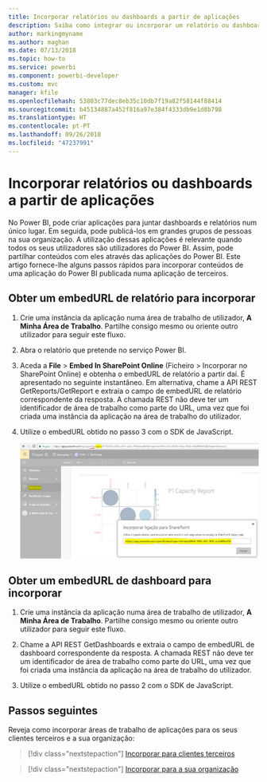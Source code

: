 ```yaml
---
title: Incorporar relatórios ou dashboards a partir de aplicações
description: Saiba como integrar ou incorporar um relatório ou dashboard a partir de uma aplicação do Power BI e não de uma área de trabalho de aplicação.
author: markingmyname
ms.author: maghan
ms.date: 07/13/2018
ms.topic: how-to
ms.service: powerbi
ms.component: powerbi-developer
ms.custom: mvc
manager: kfile
ms.openlocfilehash: 53803c77dec8eb35c10db7f19a82f58144f88414
ms.sourcegitcommit: b45134887a452f816a97e384f4333db9e1d8b798
ms.translationtype: HT
ms.contentlocale: pt-PT
ms.lasthandoff: 09/26/2018
ms.locfileid: "47237991"
---
```

# <a name="embed-reports-or-dashboards-from-apps"></a>Incorporar relatórios ou dashboards a partir de aplicações

No Power BI, pode criar aplicações para juntar dashboards e relatórios num único lugar. Em seguida, pode publicá-los em grandes grupos de pessoas na sua organização. A utilização dessas aplicações é relevante quando todos os seus utilizadores são utilizadores do Power BI. Assim, pode partilhar conteúdos com eles através das aplicações do Power BI. Este artigo fornece-lhe alguns passos rápidos para incorporar conteúdos de uma aplicação do Power BI publicada numa aplicação de terceiros.

## <a name="grab-a-report-embedurl-for-embedding"></a>Obter um embedURL de relatório para incorporar

1. Crie uma instância da aplicação numa área de trabalho de utilizador, **A Minha Área de Trabalho**. Partilhe consigo mesmo ou oriente outro utilizador para seguir este fluxo.

2. Abra o relatório que pretende no serviço Power BI.

3. Aceda a **File** > **Embed In SharePoint Online** (Ficheiro > Incorporar no SharePoint Online) e obtenha o embedURL de relatório a partir daí. É apresentado no seguinte instantâneo. Em alternativa, chame a API REST GetReports/GetReport e extraia o campo de embedURL de relatório correspondente da resposta. A chamada REST não deve ter um identificador de área de trabalho como parte do URL, uma vez que foi criada uma instância da aplicação na área de trabalho do utilizador.

4. Utilize o embedURL obtido no passo 3 com o SDK de JavaScript.

    ![Incorporar a partir de aplicações](media/embed-from-apps/embed-from-app.png)

## <a name="grab-a-dashboard-embedurl-for-embedding"></a>Obter um embedURL de dashboard para incorporar

1. Crie uma instância da aplicação numa área de trabalho de utilizador, **A Minha Área de Trabalho**. Partilhe consigo mesmo ou oriente outro utilizador para seguir este fluxo.

2. Chame a API REST GetDashboards e extraia o campo de embedURL de dashboard correspondente da resposta. A chamada REST não deve ter um identificador de área de trabalho como parte do URL, uma vez que foi criada uma instância da aplicação na área de trabalho do utilizador.

3. Utilize o embedURL obtido no passo 2 com o SDK de JavaScript.

## <a name="next-steps"></a>Passos seguintes

Reveja como incorporar áreas de trabalho de aplicações para os seus clientes terceiros e a sua organização:

> [!div class="nextstepaction"]
>[Incorporar para clientes terceiros](embed-sample-for-customers.md)

> [!div class="nextstepaction"]
>[Incorporar para a sua organização](embed-sample-for-your-organization.md)